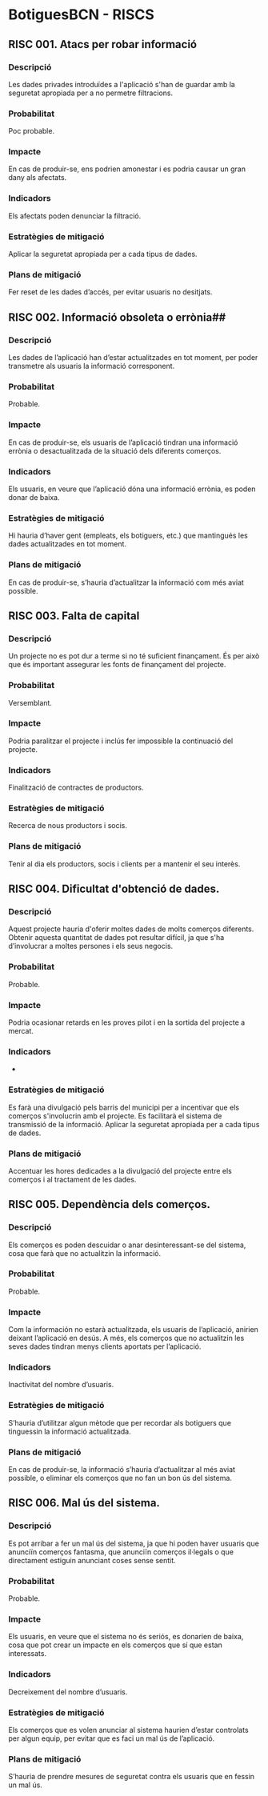 ﻿# BotiguesBCN - RISCS #



## RISC 001. Atacs per robar informació ##

### Descripció ###

Les dades privades introduïdes a l'aplicació s'han de guardar amb la seguretat apropiada per a no permetre filtracions. 

### Probabilitat ###

Poc probable.
 
### Impacte ###

En cas de produir-se, ens podrien amonestar i es podria causar un gran dany als afectats.
 
### Indicadors ###

Els afectats poden denunciar la filtració.
 
### Estratègies de mitigació ###

Aplicar la seguretat apropiada per a cada tipus de dades.
 
### Plans de mitigació ###

Fer reset de les dades d’accés, per evitar usuaris no desitjats.



## RISC 002. Informació obsoleta o errònia##

### Descripció ###

Les dades de l’aplicació han d’estar actualitzades en tot moment, per poder transmetre als usuaris la informació corresponent.

### Probabilitat ###

Probable.
 
### Impacte ###

En cas de produir-se, els usuaris de l’aplicació tindran una informació errònia o desactualitzada de la situació dels diferents comerços.
 
### Indicadors ###

Els usuaris, en veure que l’aplicació dóna una informació errònia, es poden donar de baixa.
 



### Estratègies de mitigació ###

Hi hauria d’haver gent (empleats, els botiguers, etc.) que mantingués les dades actualitzades en tot moment.
 
### Plans de mitigació ###

En cas de produir-se, s’hauria d’actualitzar la informació com més aviat possible.



## RISC 003. Falta de capital ##

### Descripció ###

Un projecte no es pot dur a terme si no té suficient finançament. És per això que és important assegurar les fonts de finançament del projecte.

### Probabilitat ###

Versemblant.

### Impacte ###

Podria paralitzar el projecte i inclús fer impossible la continuació del projecte.
 
### Indicadors ###

Finalització de contractes de productors. 
 
### Estratègies de mitigació ###

Recerca de nous productors i socis. 
 
### Plans de mitigació ###

Tenir al dia els productors, socis i clients per a mantenir el seu interès.



## RISC 004. Dificultat d'obtenció de dades. ##

### Descripció ###

Aquest projecte hauria d'oferir moltes dades de molts comerços diferents. Obtenir aquesta quantitat de dades pot resultar difícil, ja que s'ha d’involucrar a moltes persones i els seus negocis.

### Probabilitat ###

Probable.
 



### Impacte ###

Podria ocasionar retards en les proves pilot i en la sortida del projecte a mercat.
 
### Indicadors ###

 - 

### Estratègies de mitigació ###

Es farà una divulgació pels barris del municipi per a incentivar que els comerços s'involucrin amb el projecte. Es facilitarà el sistema de transmissió de la informació.
Aplicar la seguretat apropiada per a cada tipus de dades.
 
### Plans de mitigació ###

Accentuar les hores dedicades a la divulgació del projecte entre els comerços i al tractament de les dades.



## RISC 005. Dependència dels comerços. ##

### Descripció ###

Els comerços es poden descuidar o anar desinteressant-se del sistema, cosa que farà que no actualitzin la informació.

### Probabilitat ###

Probable.
 
### Impacte ###

Com la información no estarà actualitzada, els usuaris de l’aplicació, anirien deixant l’aplicació en desús. A més, els comerços que no actualitzin les seves dades tindran menys clients aportats per l’aplicació.

### Indicadors ###

Inactivitat del nombre d’usuaris.

### Estratègies de mitigació ###

S’hauria d’utilitzar algun mètode que per recordar als botiguers que tinguessin la informació actualitzada.
 
### Plans de mitigació ###

En cas de produir-se, la informació s’hauria d’actualitzar al més aviat possible, o eliminar els comerços que no fan un bon ús del sistema.




## RISC 006. Mal ús del sistema. ##

### Descripció ###

Es pot arribar a fer un mal ús del sistema, ja que hi poden haver usuaris que anunciïn comerços fantasma, que anunciïn comerços il·legals o que directament estiguin anunciant coses sense sentit.

### Probabilitat ###

Probable.
 
### Impacte ###

Els usuaris, en veure que el sistema no és seriós, es donarien de baixa, cosa que pot crear un impacte en els comerços que sí que estan interessats.

### Indicadors ###

Decreixement del nombre d’usuaris.

### Estratègies de mitigació ###

Els comerços que es volen anunciar al sistema haurien d’estar controlats per algun equip, per evitar que es faci un mal ús de l’aplicació.

### Plans de mitigació ###

S’hauria de prendre mesures de seguretat contra els usuaris que en fessin un mal ús.
